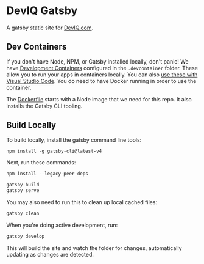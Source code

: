 # DevIQ Gatsby

A gatsby static site for [DevIQ.com](https://deviq.com).

## Dev Containers

If you don't have Node, NPM, or Gatsby installed locally, don't panic! We have [Development Containers](https://containers.dev/) configured in the `.devcontainer` folder. These allow you to run your apps in containers locally. You can also [use these with Visual Studio Code](https://code.visualstudio.com/docs/devcontainers/containers). You do need to have Docker running in order to use the container.

The [Dockerfile](./.devcontainer/Dockerfile) starts with a Node image that we need for this repo. It also installs the Gatsby CLI tooling.

## Build Locally

To build locally, install the gatsby command line tools:

```powershell
npm install -g gatsby-cli@latest-v4
```

Next, run these commands:

```powershell
npm install --legacy-peer-deps

gatsby build
gatsby serve
```

You may also need to run this to clean up local cached files:

```powershell
gatsby clean
```

When you're doing active development, run:

```powershell
gatsby develop
```

This will build the site and watch the folder for changes, automatically updating as changes are detected.
